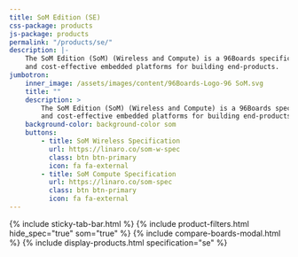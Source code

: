 ```yaml
---
title: SoM Edition (SE)
css-package: products
js-package: products
permalink: "/products/se/"
description: |-
    The SoM Edition (SoM) (Wireless and Compute) is a 96Boards specification which encourages the development of reliable
    and cost-effective embedded platforms for building end-products.
jumbotron:
    inner_image: /assets/images/content/96Boards-Logo-96 SoM.svg
    title: ""
    description: >
        The SoM Edition (SoM) (Wireless and Compute) is a 96Boards specification which encourages the development of reliable
        and cost-effective embedded platforms for building end-products.
    background-color: background-color som
    buttons:
        - title: SoM Wireless Specification
          url: https://linaro.co/som-w-spec
          class: btn btn-primary
          icon: fa fa-external
        - title: SoM Compute Specification
          url: https://linaro.co/som-spec
          class: btn btn-primary
          icon: fa fa-external
---
```

{% include sticky-tab-bar.html %}
{% include product-filters.html hide_spec="true" som="true" %}
{% include compare-boards-modal.html %}
{% include display-products.html specification="se" %}

